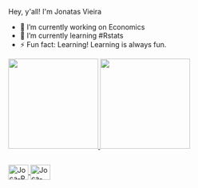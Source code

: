 Hey, y'all! I'm Jonatas Vieira

- 🔭 I’m currently working on Economics
- 🌱 I’m currently learning #Rstats
- ⚡ Fun fact: Learning! Learning is always fun.
<div>
  <a href="https://github.com/JonatasV">
  <img height="180em" src="https://github-readme-stats.vercel.app/api?username=JonatasV&show_icons=true&theme=dark&include_all_commits=true&count_private=true"/>
  <img height="180em" src="https://github-readme-stats.vercel.app/api/top-langs/?username=JonatasV&layout=compact&langs_count=16&theme=dark"/>

##
    
</div>
  <div style = "display:inline_block"><cbr>
  <img align="center" alt="Joca-R" height="30" width="40" src="https://cdn.jsdelivr.net/gh/devicons/devicon/icons/rstudio/rstudio-original.svg"/>
  <img img align="center" alt="Joca-Pyton" height="30" width="40" src="https://cdn.jsdelivr.net/gh/devicons/devicon/icons/python/python-original.svg"/>

</div>
